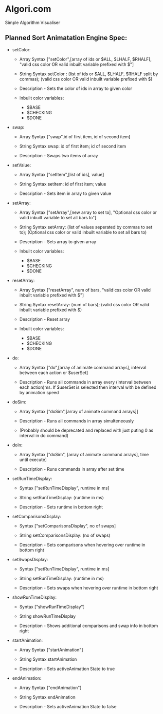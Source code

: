 # Algori.com

Simple Algorithm Visualiser 



## Planned Sort Animatation Engine Spec:

- setColor:
  - Array Syntax ["setColor",[array of ids or $ALL, $LHALF, $RHALF], "valid css color OR valid inbuilt variable prefixed with $"]
  - String Syntax setColor : (list of ids or $ALL, $LHALF, $RHALF split by commas); (valid css color OR valid inbuilt variable prefixed with $)
  
  - Description - Sets the color of ids in array to given color 

  - Inbuilt color variables:
    - $BASE
    - $CHECKING
    - $DONE

- swap:
  - Array Syntax ["swap",id of first item, id of second item]
  - String Syntax swap: id of first item; id of second item

  - Description - Swaps two items of array



- setValue:
  - Array Syntax ["setItem",[list of ids], value]
  - String Syntax setItem: id of first item; value

  - Description - Sets item in array to given value

- setArray:
  - Array Syntax ["setArray",[new array to set to], "Optional css color or valid inbuilt variable to set all bars to"]
  - String Syntax setArray: (list of values seperated by commas to set to); (Optional css color or valid inbuilt variable to set all bars to)

  - Description - Sets array to given array

  - Inbuilt color variables:
    - $BASE
    - $CHECKING
    - $DONE


- resetArray:
  - Array Syntax ["resetArray", num of bars, "valid css color OR valid inbuilt variable prefixed with $"]
  - String Syntax resetArray: (num of bars); (valid css color OR valid inbuilt variable prefixed with $)

  - Description - Reset array

  - Inbuilt color variables:
    - $BASE
    - $CHECKING
    - $DONE


- do:
  - Array Syntax ["do",[array of animate command arrays], interval between each action or $userSet]

  - Description - Runs all commands in array every (interval between each action)ms. If $userSet is selected then interval with be defined by animation speed
  

- doSim:
  - Array Syntax ["doSim",[array of animate command arrays]]

  - Description - Runs all commands in array simulteneously

  - (Probably should be deprecated and replaced with just puting 0 as interval in do command)

- doIn:
  - Array Syntax ["doSim", [array of animate command arrays], time until execute]

  - Description - Runs commands in array after set time


- setRunTimeDisplay:

  - Syntax ["setRunTimeDisplay", runtime in ms]
  - String setRunTimeDisplay: (runtime in ms)

  - Description - Sets runtime in bottom right


- setComparisonsDisplay:

  - Syntax ["setComparisonsDisplay", no of swaps]
  - String setComparisonsDisplay: (no of swaps)

  - Description - Sets comparisons when hovering over runtime in bottom right


- setSwapsDisplay:

  - Syntax ["setRunTimeDisplay", runtime in ms]
  - String setRunTimeDisplay: (runtime in ms)

  - Description - Sets swaps when hovering over runtime in bottom right


- showRunTimeDisplay:
  - Syntax ["showRunTimeDisplay"]
  - String showRunTimeDisplay

  - Description - Shows additional comparisons and swap info in bottom right



- startAnimation:
  - Array Syntax ["startAnimation"]
  - String Syntax startAnimation

  - Description - Sets activeAnimation State to true



- endAnimation:
  - Array Syntax ["endAnimation"]
  - String Syntax endAnimation

  - Description - Sets activeAnimation State to false


